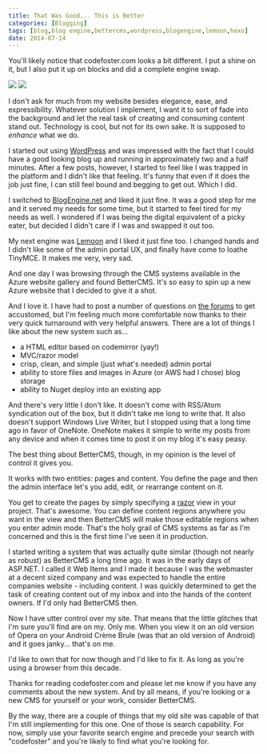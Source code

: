 ```yaml
---
title: That Was Good... This is Better
categories: [Blogging]
tags: [blog,blog engine,bettercms,wordpress,blogengine,lemoon,hexo]
date: 2014-07-14
---
```


You&#39;ll likely notice that codefoster.com looks a bit different. I put a shine on it, but I also put it up on blocks and did a complete engine swap.

![](/files/better_01.png)
![](/files/better_02.png)

I don&#39;t ask for much from my website besides elegance, ease, and expressibility. Whatever solution I implement, I want it to sort of fade into the background and let the real task of creating and consuming content stand out. Technology is cool, but not for its own sake. It is supposed to _enhance_ what we do.

I started out using [WordPress](http://wordpress.org) and was impressed with the fact that I could have a good looking blog up and running in approximately two and a half minutes. After a few posts, however, I started to feel like I was trapped in the platform and I didn&#39;t like that feeling. It&#39;s funny that even if it does the job just fine, I can still feel bound and begging to get out. Which I did.

I switched to [BlogEngine.net](http://dotnetblogengine.net/) and liked it just fine. It was a good step for me and it served my needs for some time, but it started to feel tired for my needs as well. I wondered if I was being the digital equivalent of a picky eater, but decided I didn&#39;t care if I was and swapped it out too.

My next engine was [Lemoon](http://lemoon.com) and I liked it just fine too. I changed hands and I didn&#39;t like some of the admin portal UX, and finally have come to loathe TinyMCE. It makes me very, very sad.

And one day I was browsing through the CMS systems available in the Azure website gallery and found BetterCMS. It&#39;s so easy to spin up a new Azure website that I decided to give it a shot.

And I love it. I have had to post a number of questions on [the forums](http://bettercms.com/support) to get accustomed, but I&#39;m feeling much more comfortable now thanks to their very quick turnaround with very helpful answers. There are a lot of things I like about the new system such as...

*   a HTML editor based on codemirror (yay!)
*   MVC/razor model
*   crisp, clean, and simple (just what&#39;s needed) admin portal
*   ability to store files and images in Azure (or AWS had I chose) blog storage
*   ability to Nuget deploy into an existing app

And there&#39;s very little I don&#39;t like. It doesn&#39;t come with RSS/Atom syndication out of the box, but it didn&#39;t take me long to write that. It also doesn&#39;t support Windows Live Writer, but I stopped using that a long time ago in favor of OneNote. OneNote makes it simple to write my posts from any device and when it comes time to post it on my blog it&#39;s easy peasy.

The best thing about BetterCMS, though, in my opinion is the level of control it gives you.

It works with two entities: pages and content. You define the page and then the admin interface let&#39;s you add, edit, or rearrange content on it.

You get to create the pages by simply specifying a [razor](http://weblogs.asp.net/scottgu/introducing-razor) view in your project. That&#39;s awesome. You can define content regions anywhere you want in the view and then BetterCMS will make those editable regions when you enter admin mode. That&#39;s the holy grail of CMS systems as far as I&#39;m concerned and this is the first time I&#39;ve seen it in production.

I started writing a system that was actually quite similar (though not nearly as robust) as BetterCMS a long time ago. It was in the early days of ASP.NET. I called it Web Items and I made it because I was the webmaster at a decent sized company and was expected to handle the entire companies website - including content. I was quickly determined to get the task of creating content out of my inbox and into the hands of the content owners. If I&#39;d only had BetterCMS then.

Now I have utter control over my site. That means that the little glitches that I&#39;m sure you&#39;ll find are on my. Only me. When you view it on an old version of Opera on your Android Cr&egrave;me Brule (was that an old version of Android) and it goes janky... that&#39;s on me.

I&#39;d like to own that for now though and I&#39;d like to fix it. As long as you&#39;re using a browser from this decade.

Thanks for reading codefoster.com and please let me know if you have any comments about the new system. And by all means, if you&#39;re looking or a new CMS for yourself or your work, consider BetterCMS.

By the way, there are a couple of things that my old site was capable of that I&#39;m still implementing for this one. One of those is search capability. For now, simply use your favorite search engine and precede your search with "codefoster" and you&#39;re likely to find what you&#39;re looking for.